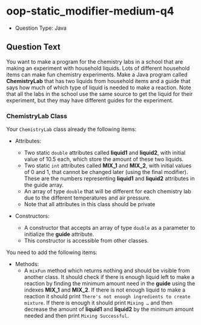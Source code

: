 # oop-static_modifier-medium-q4

- Question Type: Java

## Question Text

You want to make a program for the chemistry labs in a school that are making an experiment with household liquids.
Lots of different household items can make fun chemistry experiments. Make a Java program called **ChemistryLab** that
has two liquids from household items and a guide that says how much of which type of liquid is needed to make a
reaction. Note that all the labs in the school use the same source to get the liquid for their experiment, but they may
have different guides for the experiment.

### ChemistryLab Class

Your `ChemistryLab` class already the following items:

- Attributes:
    - Two static `double` attributes called **liquid1** and **liquid2**, with initial value of 10.5 each, which store
      the amount of these two liquids.
    - Two static `int` attributes called **MIX_1** and **MIX_2**, with initial values of 0 and 1, that cannot be changed
      later (using the final modifier). These are the numbers representing **liquid1** and **liquid2** attributes in the guide array.
    - An array of type `double` that will be different for each chemistry lab due to the different temperatures and
      air pressure.
    - Note that all attributes in this class should be private

- Constructors:
    - A constructor that accepts an array of type `double` as a parameter to initialize the **guide** attribute.
    - This constructor is accessible from other classes.

You need to add the following items:

- Methods:
    - A `mixFun` method which returns nothing and should be visible from another class. It should check if there is
      enough liquid left to make a reaction by finding the minimum amount need in the **guide** using the indexes **MIX_1** and
      **MIX_2**. If there is not enough liquid to make a reaction it should print
      `There's not enough ingredients to create mixture`. If there is enough it should print `Mixing …`  and then
      decrease the amount of **liquid1** and **liquid2** by the minimum amount
      needed and then print `Mixing Successful`.